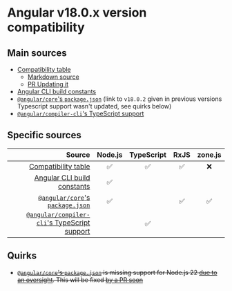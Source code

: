 # Angular v18.0.x version compatibility

## Main sources

- [Compatibility table]
    - [Markdown source](https://github.com/angular/angular/blob/18.0.2/adev/src/content/reference/versions.md)
    - [PR Updating it](https://github.com/angular/angular/pull/56034)
- [Angular CLI build constants]
- [`@angular/core`'s `package.json`] (link to `v18.0.2` given in previous versions Typescript support wasn't updated, see quirks below)
- [`@angular/compiler-cli`'s TypeScript support]

[Compatibility table]: https://angular.dev/reference/versions
[Angular CLI build constants]: https://github.com/angular/angular-cli/blob/18.0.0/constants.bzl
[`@angular/core`'s `package.json`]: https://github.com/angular/angular/blob/18.0.2/packages/core/package.json
[`@angular/compiler-cli`'s TypeScript support]: https://github.com/angular/angular/blob/18.0.0/packages/compiler-cli/src/typescript_support.ts#L12-L29

## Specific sources

|                                         Source | Node.js | TypeScript | RxJS | zone.js |
|-----------------------------------------------:|:-------:|:----------:|:----:|:-------:|
|                          [Compatibility table] |    ✅    |     ✅      |  ✅   |    ❌    |
|                  [Angular CLI build constants] |    ✅    |            |      |         |
|             [`@angular/core`'s `package.json`] |    ✅    |            |  ✅   |    ✅    |
| [`@angular/compiler-cli`'s TypeScript support] |         |     ✅      |      |         |

## Quirks

- ~~[`@angular/core`'s `package.json`] is missing support for Node.js
  22 [due to an oversight](https://github.com/angular/angular/pull/56034#discussion_r1621106282). This will be
  fixed [by a PR soon](https://github.com/angular/angular/pull/56187/files)~~
